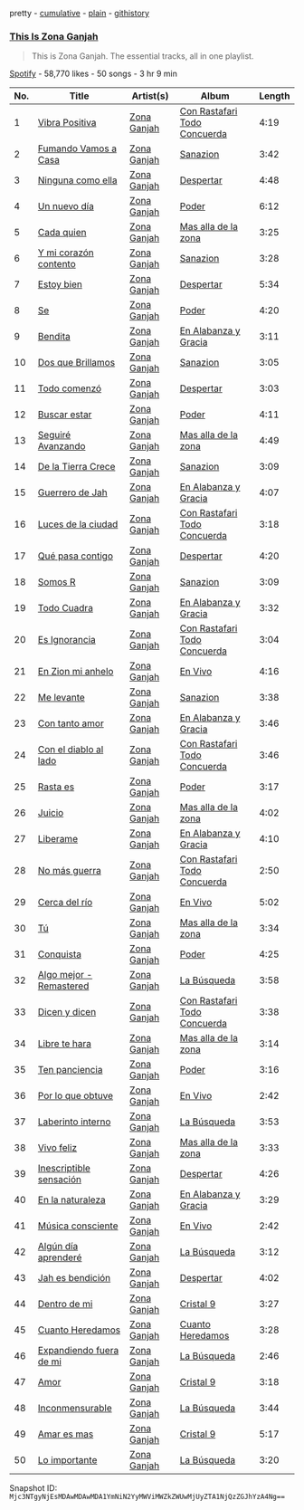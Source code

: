 pretty - [cumulative](/playlists/cumulative/37i9dQZF1DZ06evO24f0z5.md) - [plain](/playlists/plain/37i9dQZF1DZ06evO24f0z5) - [githistory](https://github.githistory.xyz/mackorone/spotify-playlist-archive/blob/main/playlists/plain/37i9dQZF1DZ06evO24f0z5)

### [This Is Zona Ganjah](https://open.spotify.com/playlist/37i9dQZF1DZ06evO24f0z5)

> This is Zona Ganjah\. The essential tracks, all in one playlist.

[Spotify](https://open.spotify.com/user/spotify) - 58,770 likes - 50 songs - 3 hr 9 min

| No. | Title | Artist(s) | Album | Length |
|---|---|---|---|---|
| 1 | [Vibra Positiva](https://open.spotify.com/track/6srdU7rKLC5DOuVBWDpmyD) | [Zona Ganjah](https://open.spotify.com/artist/3yyWIPmsesks6c7uMnvNn2) | [Con Rastafari Todo Concuerda](https://open.spotify.com/album/6cdQ6F0AWi4lrolEwbCDYN) | 4:19 |
| 2 | [Fumando Vamos a Casa](https://open.spotify.com/track/4O8jfikpUqtZvWV7PAUwTv) | [Zona Ganjah](https://open.spotify.com/artist/3yyWIPmsesks6c7uMnvNn2) | [Sanazion](https://open.spotify.com/album/0zxOfn59rNMPrlgiZZiDzy) | 3:42 |
| 3 | [Ninguna como ella](https://open.spotify.com/track/18FaacFipwJJzBQaH9M4XM) | [Zona Ganjah](https://open.spotify.com/artist/3yyWIPmsesks6c7uMnvNn2) | [Despertar](https://open.spotify.com/album/0eWRk2qoyQ3YSbdC6Uff8o) | 4:48 |
| 4 | [Un nuevo día](https://open.spotify.com/track/0Xj4EqRWzMuTMvd0K6i9uq) | [Zona Ganjah](https://open.spotify.com/artist/3yyWIPmsesks6c7uMnvNn2) | [Poder](https://open.spotify.com/album/5JwIXJe8JRlVsufRiYi4aG) | 6:12 |
| 5 | [Cada quien](https://open.spotify.com/track/7rD8eGGIOy2G5yxWlmiQH3) | [Zona Ganjah](https://open.spotify.com/artist/3yyWIPmsesks6c7uMnvNn2) | [Mas alla de la zona](https://open.spotify.com/album/4ZPM1p5tu95uWijgWycIpB) | 3:25 |
| 6 | [Y mi corazón contento](https://open.spotify.com/track/3FUhe43n5NShAfvPWSyPxE) | [Zona Ganjah](https://open.spotify.com/artist/3yyWIPmsesks6c7uMnvNn2) | [Sanazion](https://open.spotify.com/album/0zxOfn59rNMPrlgiZZiDzy) | 3:28 |
| 7 | [Estoy bien](https://open.spotify.com/track/3t6qVkQq25yy44BjjsMbUD) | [Zona Ganjah](https://open.spotify.com/artist/3yyWIPmsesks6c7uMnvNn2) | [Despertar](https://open.spotify.com/album/0eWRk2qoyQ3YSbdC6Uff8o) | 5:34 |
| 8 | [Se](https://open.spotify.com/track/42sqXlSW3RaektIl6HrFu4) | [Zona Ganjah](https://open.spotify.com/artist/3yyWIPmsesks6c7uMnvNn2) | [Poder](https://open.spotify.com/album/5JwIXJe8JRlVsufRiYi4aG) | 4:20 |
| 9 | [Bendita](https://open.spotify.com/track/6KEplTCsOOfPbnGMR6DyB6) | [Zona Ganjah](https://open.spotify.com/artist/3yyWIPmsesks6c7uMnvNn2) | [En Alabanza y Gracia](https://open.spotify.com/album/05YahOU9uFFs6bOgGZ04jI) | 3:11 |
| 10 | [Dos que Brillamos](https://open.spotify.com/track/3g6a9iLkuWfUnqD7bslHC4) | [Zona Ganjah](https://open.spotify.com/artist/3yyWIPmsesks6c7uMnvNn2) | [Sanazion](https://open.spotify.com/album/0zxOfn59rNMPrlgiZZiDzy) | 3:05 |
| 11 | [Todo comenzó](https://open.spotify.com/track/4TEERAyxacIcXGaEinMEco) | [Zona Ganjah](https://open.spotify.com/artist/3yyWIPmsesks6c7uMnvNn2) | [Despertar](https://open.spotify.com/album/0eWRk2qoyQ3YSbdC6Uff8o) | 3:03 |
| 12 | [Buscar estar](https://open.spotify.com/track/2SbiOwjYdEwPDvGdI9glxW) | [Zona Ganjah](https://open.spotify.com/artist/3yyWIPmsesks6c7uMnvNn2) | [Poder](https://open.spotify.com/album/5JwIXJe8JRlVsufRiYi4aG) | 4:11 |
| 13 | [Seguiré Avanzando](https://open.spotify.com/track/1F518frrGW0CuWmewWeVKk) | [Zona Ganjah](https://open.spotify.com/artist/3yyWIPmsesks6c7uMnvNn2) | [Mas alla de la zona](https://open.spotify.com/album/4ZPM1p5tu95uWijgWycIpB) | 4:49 |
| 14 | [De la Tierra Crece](https://open.spotify.com/track/7nNhXCXJpRm9GWmeQJ6LwR) | [Zona Ganjah](https://open.spotify.com/artist/3yyWIPmsesks6c7uMnvNn2) | [Sanazion](https://open.spotify.com/album/0zxOfn59rNMPrlgiZZiDzy) | 3:09 |
| 15 | [Guerrero de Jah](https://open.spotify.com/track/4oaBALjaRWh6rNotIWyHSH) | [Zona Ganjah](https://open.spotify.com/artist/3yyWIPmsesks6c7uMnvNn2) | [En Alabanza y Gracia](https://open.spotify.com/album/05YahOU9uFFs6bOgGZ04jI) | 4:07 |
| 16 | [Luces de la ciudad](https://open.spotify.com/track/3zznC4iFBLSBcPFg1R0Adk) | [Zona Ganjah](https://open.spotify.com/artist/3yyWIPmsesks6c7uMnvNn2) | [Con Rastafari Todo Concuerda](https://open.spotify.com/album/6cdQ6F0AWi4lrolEwbCDYN) | 3:18 |
| 17 | [Qué pasa contigo](https://open.spotify.com/track/4HkR0w45bfzE8ueycZMhCG) | [Zona Ganjah](https://open.spotify.com/artist/3yyWIPmsesks6c7uMnvNn2) | [Despertar](https://open.spotify.com/album/0eWRk2qoyQ3YSbdC6Uff8o) | 4:20 |
| 18 | [Somos R](https://open.spotify.com/track/69N8sDFDYqlJxAIjlNIQbt) | [Zona Ganjah](https://open.spotify.com/artist/3yyWIPmsesks6c7uMnvNn2) | [Sanazion](https://open.spotify.com/album/0zxOfn59rNMPrlgiZZiDzy) | 3:09 |
| 19 | [Todo Cuadra](https://open.spotify.com/track/0humo0il6SEZs9uI4RS76H) | [Zona Ganjah](https://open.spotify.com/artist/3yyWIPmsesks6c7uMnvNn2) | [En Alabanza y Gracia](https://open.spotify.com/album/05YahOU9uFFs6bOgGZ04jI) | 3:32 |
| 20 | [Es Ignorancia](https://open.spotify.com/track/2VpS3jSmRQRx8jprvjz9qM) | [Zona Ganjah](https://open.spotify.com/artist/3yyWIPmsesks6c7uMnvNn2) | [Con Rastafari Todo Concuerda](https://open.spotify.com/album/6cdQ6F0AWi4lrolEwbCDYN) | 3:04 |
| 21 | [En Zion mi anhelo](https://open.spotify.com/track/2DtKSErB8T984w0XGfSGIr) | [Zona Ganjah](https://open.spotify.com/artist/3yyWIPmsesks6c7uMnvNn2) | [En Vivo](https://open.spotify.com/album/6zkr5NOO12d8ncJreiviA6) | 4:16 |
| 22 | [Me levante](https://open.spotify.com/track/7bx8WLFijf42bIDJ7jJQy6) | [Zona Ganjah](https://open.spotify.com/artist/3yyWIPmsesks6c7uMnvNn2) | [Sanazion](https://open.spotify.com/album/0zxOfn59rNMPrlgiZZiDzy) | 3:38 |
| 23 | [Con tanto amor](https://open.spotify.com/track/3rFpPKZktSd0uvOdzEXyLv) | [Zona Ganjah](https://open.spotify.com/artist/3yyWIPmsesks6c7uMnvNn2) | [En Alabanza y Gracia](https://open.spotify.com/album/05YahOU9uFFs6bOgGZ04jI) | 3:46 |
| 24 | [Con el diablo al lado](https://open.spotify.com/track/6ISRzeO8GUnds3fdZuiPUj) | [Zona Ganjah](https://open.spotify.com/artist/3yyWIPmsesks6c7uMnvNn2) | [Con Rastafari Todo Concuerda](https://open.spotify.com/album/6cdQ6F0AWi4lrolEwbCDYN) | 3:46 |
| 25 | [Rasta es](https://open.spotify.com/track/79xm3eDXWsx3qgzljMjSnO) | [Zona Ganjah](https://open.spotify.com/artist/3yyWIPmsesks6c7uMnvNn2) | [Poder](https://open.spotify.com/album/5JwIXJe8JRlVsufRiYi4aG) | 3:17 |
| 26 | [Juicio](https://open.spotify.com/track/4o9ZnWYtZg2vPh6GT0tjT6) | [Zona Ganjah](https://open.spotify.com/artist/3yyWIPmsesks6c7uMnvNn2) | [Mas alla de la zona](https://open.spotify.com/album/4ZPM1p5tu95uWijgWycIpB) | 4:02 |
| 27 | [Liberame](https://open.spotify.com/track/7BuIXkMWLEumdFEEKngFXK) | [Zona Ganjah](https://open.spotify.com/artist/3yyWIPmsesks6c7uMnvNn2) | [En Alabanza y Gracia](https://open.spotify.com/album/05YahOU9uFFs6bOgGZ04jI) | 4:10 |
| 28 | [No más guerra](https://open.spotify.com/track/2Lc8L8AgySC2tFfNIjDSji) | [Zona Ganjah](https://open.spotify.com/artist/3yyWIPmsesks6c7uMnvNn2) | [Con Rastafari Todo Concuerda](https://open.spotify.com/album/6cdQ6F0AWi4lrolEwbCDYN) | 2:50 |
| 29 | [Cerca del río](https://open.spotify.com/track/5mzjAGV0xeLAQj6fFQUrVO) | [Zona Ganjah](https://open.spotify.com/artist/3yyWIPmsesks6c7uMnvNn2) | [En Vivo](https://open.spotify.com/album/6zkr5NOO12d8ncJreiviA6) | 5:02 |
| 30 | [Tú](https://open.spotify.com/track/5qj8urZqcDT5k0ZvaLBRrp) | [Zona Ganjah](https://open.spotify.com/artist/3yyWIPmsesks6c7uMnvNn2) | [Mas alla de la zona](https://open.spotify.com/album/4ZPM1p5tu95uWijgWycIpB) | 3:34 |
| 31 | [Conquista](https://open.spotify.com/track/17sW761x3jqh4xrgGzVGbt) | [Zona Ganjah](https://open.spotify.com/artist/3yyWIPmsesks6c7uMnvNn2) | [Poder](https://open.spotify.com/album/5JwIXJe8JRlVsufRiYi4aG) | 4:25 |
| 32 | [Algo mejor \- Remastered](https://open.spotify.com/track/0iITTpeIsR2NQIv1QiIkKx) | [Zona Ganjah](https://open.spotify.com/artist/3yyWIPmsesks6c7uMnvNn2) | [La Búsqueda](https://open.spotify.com/album/3jVxkfB39y5PEC7yiPCYWJ) | 3:58 |
| 33 | [Dicen y dicen](https://open.spotify.com/track/6c2IWkxfyvAO1HO21AxbSI) | [Zona Ganjah](https://open.spotify.com/artist/3yyWIPmsesks6c7uMnvNn2) | [Con Rastafari Todo Concuerda](https://open.spotify.com/album/6cdQ6F0AWi4lrolEwbCDYN) | 3:38 |
| 34 | [Libre te hara](https://open.spotify.com/track/05FonB4ghTXAkpuogIzdhz) | [Zona Ganjah](https://open.spotify.com/artist/3yyWIPmsesks6c7uMnvNn2) | [Mas alla de la zona](https://open.spotify.com/album/4ZPM1p5tu95uWijgWycIpB) | 3:14 |
| 35 | [Ten panciencia](https://open.spotify.com/track/6yT0nthfc9qCCDgoH2raqU) | [Zona Ganjah](https://open.spotify.com/artist/3yyWIPmsesks6c7uMnvNn2) | [Poder](https://open.spotify.com/album/5JwIXJe8JRlVsufRiYi4aG) | 3:16 |
| 36 | [Por lo que obtuve](https://open.spotify.com/track/01ernt9QunzqmKMegy3EQh) | [Zona Ganjah](https://open.spotify.com/artist/3yyWIPmsesks6c7uMnvNn2) | [En Vivo](https://open.spotify.com/album/6zkr5NOO12d8ncJreiviA6) | 2:42 |
| 37 | [Laberinto interno](https://open.spotify.com/track/4W5AGY6yA6jQb8UiHQpJD0) | [Zona Ganjah](https://open.spotify.com/artist/3yyWIPmsesks6c7uMnvNn2) | [La Búsqueda](https://open.spotify.com/album/3jVxkfB39y5PEC7yiPCYWJ) | 3:53 |
| 38 | [Vivo feliz](https://open.spotify.com/track/7erjjvDimUHHNM0m9fYrSh) | [Zona Ganjah](https://open.spotify.com/artist/3yyWIPmsesks6c7uMnvNn2) | [Mas alla de la zona](https://open.spotify.com/album/4ZPM1p5tu95uWijgWycIpB) | 3:33 |
| 39 | [Inescriptible sensación](https://open.spotify.com/track/2U8IkNoq1MhpS13YlJ80ri) | [Zona Ganjah](https://open.spotify.com/artist/3yyWIPmsesks6c7uMnvNn2) | [Despertar](https://open.spotify.com/album/0eWRk2qoyQ3YSbdC6Uff8o) | 4:26 |
| 40 | [En la naturaleza](https://open.spotify.com/track/7KM07uVWpOtSqwzvZfgZ73) | [Zona Ganjah](https://open.spotify.com/artist/3yyWIPmsesks6c7uMnvNn2) | [En Alabanza y Gracia](https://open.spotify.com/album/05YahOU9uFFs6bOgGZ04jI) | 3:29 |
| 41 | [Música consciente](https://open.spotify.com/track/5QDBaPPTjNuNwRrRA86Yi1) | [Zona Ganjah](https://open.spotify.com/artist/3yyWIPmsesks6c7uMnvNn2) | [En Vivo](https://open.spotify.com/album/6zkr5NOO12d8ncJreiviA6) | 2:42 |
| 42 | [Algún día aprenderé](https://open.spotify.com/track/7ot3bEbYib3xXoMsycC2bU) | [Zona Ganjah](https://open.spotify.com/artist/3yyWIPmsesks6c7uMnvNn2) | [La Búsqueda](https://open.spotify.com/album/3jVxkfB39y5PEC7yiPCYWJ) | 3:12 |
| 43 | [Jah es bendición](https://open.spotify.com/track/6rPJMTrXmALWSoZVOeygC5) | [Zona Ganjah](https://open.spotify.com/artist/3yyWIPmsesks6c7uMnvNn2) | [Despertar](https://open.spotify.com/album/0eWRk2qoyQ3YSbdC6Uff8o) | 4:02 |
| 44 | [Dentro de mi](https://open.spotify.com/track/1fCSgjSMIr8ZClzLIbGBHg) | [Zona Ganjah](https://open.spotify.com/artist/3yyWIPmsesks6c7uMnvNn2) | [Cristal 9](https://open.spotify.com/album/5QWvvygpPGzkw0wS8qVi2t) | 3:27 |
| 45 | [Cuanto Heredamos](https://open.spotify.com/track/4K4KM1DRrEY3GkOMMXjzbp) | [Zona Ganjah](https://open.spotify.com/artist/3yyWIPmsesks6c7uMnvNn2) | [Cuanto Heredamos](https://open.spotify.com/album/0vyJAPxf1s9TphV9Fng2nL) | 3:28 |
| 46 | [Expandiendo fuera de mi](https://open.spotify.com/track/66QJl19thUEzJORuX01lCV) | [Zona Ganjah](https://open.spotify.com/artist/3yyWIPmsesks6c7uMnvNn2) | [La Búsqueda](https://open.spotify.com/album/3jVxkfB39y5PEC7yiPCYWJ) | 2:46 |
| 47 | [Amor](https://open.spotify.com/track/5wleH1Q7TtVP81uDoCztKd) | [Zona Ganjah](https://open.spotify.com/artist/3yyWIPmsesks6c7uMnvNn2) | [Cristal 9](https://open.spotify.com/album/5QWvvygpPGzkw0wS8qVi2t) | 3:18 |
| 48 | [Inconmensurable](https://open.spotify.com/track/42iZRiHTAXU0LFMzIgPLSc) | [Zona Ganjah](https://open.spotify.com/artist/3yyWIPmsesks6c7uMnvNn2) | [La Búsqueda](https://open.spotify.com/album/3jVxkfB39y5PEC7yiPCYWJ) | 3:44 |
| 49 | [Amar es mas](https://open.spotify.com/track/2cQ08rh5IycjZ7XDcNizls) | [Zona Ganjah](https://open.spotify.com/artist/3yyWIPmsesks6c7uMnvNn2) | [Cristal 9](https://open.spotify.com/album/5QWvvygpPGzkw0wS8qVi2t) | 5:17 |
| 50 | [Lo importante](https://open.spotify.com/track/6aTyDIjOo0oP4zCWTvITBP) | [Zona Ganjah](https://open.spotify.com/artist/3yyWIPmsesks6c7uMnvNn2) | [La Búsqueda](https://open.spotify.com/album/3jVxkfB39y5PEC7yiPCYWJ) | 3:20 |

Snapshot ID: `Mjc3NTgyNjEsMDAwMDAwMDA1YmNiN2YyMWViMWZkZWUwMjUyZTA1NjQzZGJhYzA4Ng==`
